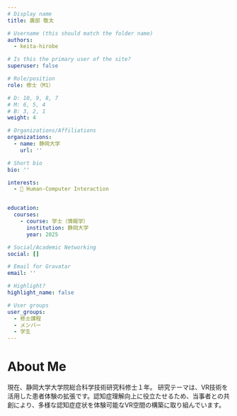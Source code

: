 ```yaml
---
# Display name
title: 廣部 敬太

# Username (this should match the folder name)
authors:
  - keita-hirobe

# Is this the primary user of the site?
superuser: false

# Role/position
role: 修士（M1）

# D: 10, 9, 8, 7
# M: 6, 5, 4
# B: 3, 2, 1
weight: 4

# Organizations/Affiliations
organizations:
  - name: 静岡大学
    url: ''

# Short bio
bio: ''

interests: 
  - 👥 Human-Computer Interaction


education:
  courses: 
    - course: 学士（情報学）
      institution: 静岡大学
      year: 2025

# Social/Academic Networking
social: []

# Email for Gravatar
email: ''

# Highlight?
highlight_name: false

# User groups
user_groups:
  - 修士課程
  - メンバー
  - 学生
--- 
```

<!-- https://bootstrap.hugoblox.com/content/writing-markdown-latex/ -->

# About Me

<!-- {{< icon name="terminal" pack="fas" >}}  -->
現在、静岡大学大学院総合科学技術研究科修士１年。
研究テーマは、VR技術を活用した患者体験の拡張です。認知症理解向上に役立たせるため、当事者との共創により、多様な認知症症状を体験可能なVR空間の構築に取り組んでいます。